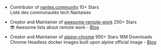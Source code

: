 - Contributor of [nantes.community](https://github.com/nantes-tech-communities/list-communities)
<span class="detail-tag">10+ Stars</span>
<br>Liste des communautés tech Nantaises

- Creator and Maintainer of [awesome-remote-work]( https://github.com/zenika-open-source/awesome-remote-work/)
<span class="detail-tag">250+ Stars</span>
<br>😎 Awesome lists about remote work - [Blog](https://dev.to/zenika/awesome-remote-work-1cfd)

- Creator and Maintainer of [alpine-chrome](https://github.com/zenika/alpine-chrome)
<span class="detail-tag">950+ Stars</span>
<span class="detail-tag">16M Downloads</span>
<br>Chrome Headless docker images built upon alpine official image - [Blog](https://dev.to/zenika/crafting-the-perfect-container-to-play-with-a-headless-chrome-ilp)
